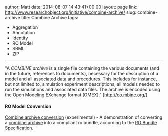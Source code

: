 author: Matt
date: 2014-08-07 14:43:41+00:00
layout: page
link: http://www.researchobject.org/initiative/combine-archive/
slug: combine-archive
title: Combine Archive
tags:
- Aggregation
- Annotation
- Identity
- RO Model
- SBML
- ZIP
---
"A _COMBINE archive_ is a single file containing the various documents (and in the future, references to documents), necessary for the description of a model and all associated data and procedures. This includes for instance, but not limited to, simulation experiment descriptions, all models needed to run the simulations and associated data files. The archive is encoded using the Open Modeling EXchange format (OMEX)." [http://co.mbine.org/]


#### RO Model Conversion


[Combine archive conversion](https://github.com/stain/ro-combine-archive) (experimental) - A demonstration of converting a [combine archive](http://co.mbine.org/documents/archive) into a compliant ro bundle, according to the [RO Bundle Specification](http://despina.cs.man.ac.uk/initiative/ro-bundle-zip/).
